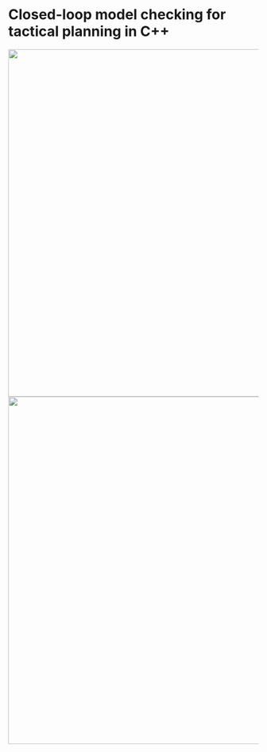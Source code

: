 # Closed-loop model checking for tactical planning in C++

<img src="https://github.com/possibilia/mcplanner/blob/main/robot.jpg" width="700" height="700">
<img src="https://github.com/possibilia/mcplanner/blob/main/arch.jpg" width="700" height="700">
